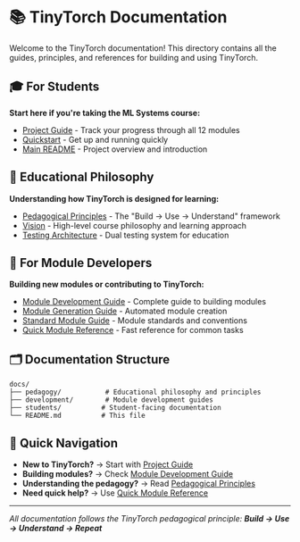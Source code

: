 # 📚 TinyTorch Documentation

Welcome to the TinyTorch documentation! This directory contains all the guides, principles, and references for building and using TinyTorch.

## 🎓 For Students

**Start here if you're taking the ML Systems course:**

- [Project Guide](students/project-guide.md) - Track your progress through all 12 modules
- [Quickstart](../quickstart.md) - Get up and running quickly
- [Main README](../README.md) - Project overview and introduction

## 🎯 Educational Philosophy

**Understanding how TinyTorch is designed for learning:**

- [Pedagogical Principles](pedagogy/pedagogical-principles.md) - The "Build → Use → Understand" framework
- [Vision](pedagogy/vision.md) - High-level course philosophy and learning approach
- [Testing Architecture](pedagogy/testing-architecture.md) - Dual testing system for education

## 🔧 For Module Developers

**Building new modules or contributing to TinyTorch:**

- [Module Development Guide](development/module-development-guide.md) - Complete guide to building modules
- [Module Generation Guide](development/module-generation-guide.md) - Automated module creation
- [Standard Module Guide](development/standard-module-guide.md) - Module standards and conventions
- [Quick Module Reference](development/quick-module-reference.md) - Fast reference for common tasks

## 🗂️ Documentation Structure

```
docs/
├── pedagogy/           # Educational philosophy and principles
├── development/        # Module development guides
├── students/          # Student-facing documentation
└── README.md          # This file
```

## 🚀 Quick Navigation

- **New to TinyTorch?** → Start with [Project Guide](students/project-guide.md)
- **Building modules?** → Check [Module Development Guide](development/module-development-guide.md)
- **Understanding the pedagogy?** → Read [Pedagogical Principles](pedagogy/pedagogical-principles.md)
- **Need quick help?** → Use [Quick Module Reference](development/quick-module-reference.md)

---

*All documentation follows the TinyTorch pedagogical principle: **Build → Use → Understand → Repeat*** 